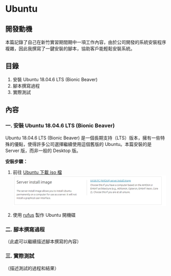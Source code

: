 # Ubuntu

## 開發動機
本篇記錄了自己在新竹實習期間期中一項工作內容，由於公司開發的系統安裝程序複雜，因此我撰寫了一鍵安裝的腳本，協助客戶能輕鬆安裝系統。

## 目錄
1. 安裝 Ubuntu 18.04.6 LTS (Bionic Beaver)
2. 腳本撰寫過程
3. 實際測試

## 內容
### 一. 安裝 Ubuntu 18.04.6 LTS (Bionic Beaver)
Ubuntu 18.04.6 LTS (Bionic Beaver) 是一個長期支持（LTS）版本，擁有一些特殊的優點，使得許多公司選擇繼續使用這個舊版的 Ubuntu。本篇安裝的是 Server 版，而非一般的 Desktop 版。

**安裝步驟：**
1. 前往 [Ubuntu 下載 iso 檔](https://releases.ubuntu.com/18.04/)
      ![安裝步驟](readme%20image/圖片2.png)
   
2. 使用 [rufus](https://rufus.ie/zh_TW/) 製作 Ubuntu 開機碟



### 二. 腳本撰寫過程
（此處可以繼續描述腳本撰寫的內容）

### 三. 實際測試
（描述測試的過程和結果）

